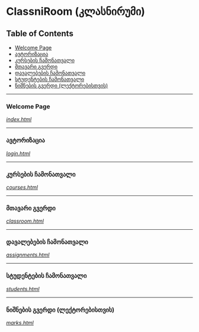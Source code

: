 # ClassniRoom (კლასნირუმი)

## Table of Contents
* [Welcome Page](#Welcome-Page)
* [ავტორიზაცია](#Authorization)
* [კურსების ჩამონათვალი](#Courses)
* [მთავარი გვერდი](#Main-Page)
* [დავალებების ჩამონათვალი](#Homeworks)
* [სტუდენტების ჩამონათვალი](#Students)
* [ნიშნების გვერდი (ლექტორებისთვის)](#Marks)

---

<a name="Welcome-Page"></a>

### Welcome Page

*[index.html](src/html/index.html)*

---

<a name="Authorization"></a>

### ავტორიზაცია

*[login.html](src/html/login.html)*

---

<a name="Courses"></a>
### კურსების ჩამონათვალი

*[courses.html](src/html/courses.html)*

---

<a name="Main-Page"></a>
### მთავარი გვერდი

*[classroom.html](src/html/classroom.html)*

---

<a name="Homeworks"></a>
### დავალებების ჩამონათვალი

*[assignments.html](src/html/assignments.html)*

---

<a name="Students"></a>
### სტუდენტების ჩამონათვალი

*[students.html](src/html/students.html)*

---

<a name="Marks"></a>
### ნიშნების გვერდი (ლექტორებისთვის)

*[marks.html](src/html/marks.html)*
